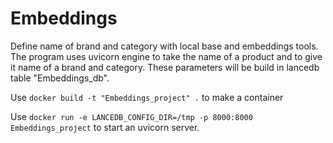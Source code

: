 # Embeddings
Define name of brand and category with local base and embeddings tools. The program uses uvicorn engine to take the name of a product and to give it name of a brand and category. These parameters will be build in lancedb table "Embeddings_db". 

Use `docker build -t "Embeddings_project" .` to make a container

Use `docker run -e LANCEDB_CONFIG_DIR=/tmp -p 8000:8000 Embeddings_project` to start an uvicorn server. 
